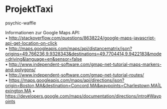 # ProjektTaxi
psychic-waffle


Informationen zur Google Maps API:<br>
• http://stackoverflow.com/questions/8638224/google-maps-javascript-api-get-location-on-click <br>
• http://maps.googleapis.com/maps/api/distancematrix/json?origins=49.766236,9.9328343&destinations=49.7704414,9.9422183&mode=driving&language=en&sensor=false <br>
• http://www.independent-software.com/gmap-net-tutorial-maps-markers-and-polygons/ <br>
• http://www.independent-software.com/gmap-net-tutorial-routes/ <br>
• https://maps.googleapis.com/maps/api/directions/json?origin=Boston,MA&destination=Concord,MA&waypoints=Charlestown,MA|Lexington,MA
• https://developers.google.com/maps/documentation/directions/intro#Waypoints
